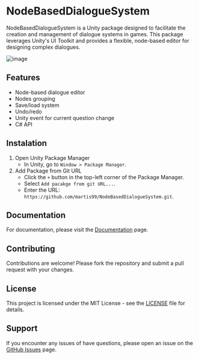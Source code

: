 # NodeBasedDialogueSystem

NodeBasedDialogueSystem is a Unity package designed to facilitate the creation and management of dialogue systems in games. This package leverages Unity's UI Toolkit and provides a flexible, node-based editor for designing complex dialogues.

![image](https://github.com/martis99/NodeBasedDialogueSystem/assets/61162271/31d422c2-12b7-4118-a4ce-5e3f1655eaaa)

## Features

- Node-based dialogue editor
- Nodes grouping
- Save/load system
- Undo/redo
- Unity event for current question change
- C# API

## Instalation

1. Open Unity Package Manager
    - In Unity, go to `Window > Package Manager`.
2. Add Package from Git URL
    - Click the `+` button in the top-left corner of the Package Manager.
    - Select `Add pacakge from git URL...`.
    - Enter the URL: `https://github.com/martis99/NodeBasedDialogueSystem.git`.

## Documentation

For documentation, please visit the [Documentation](https://github.com/martis99/NodeBasedDialogueSystem/blob/main/Documentation~/index.md) page.

## Contributing

Contributions are welcome! Please fork the repository and submit a pull request with your changes.

## License

This project is licensed under the MIT License - see the [LICENSE](https://github.com/martis99/NodeBasedDialogueSystem/blob/main/LICENSE.md) file for details.

## Support

If you encounter any issues of have questions, please open an issue on the [GitHub Issues](https://github.com/martis99/NodeBasedDialogueSystem/issues) page.
